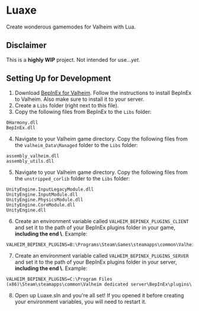 # Luaxe

Create wonderous gamemodes for Valheim with Lua. 

## Disclaimer
This is a **highly WIP** project. Not intended for use..._yet_.

## Setting Up for Development

1. Download [BepInEx for Valheim](https://valheim.thunderstore.io/package/denikson/BepInExPack_Valheim/). Follow the instructions to install BepInEx to Valheim. Also make sure to install it to your server.
2. Create a `Libs` folder (right next to this file).
3. Copy the following files from BepInEx to the `Libs` folder:
```
0Harmony.dll
BepInEx.dll
```
4. Navigate to your Valheim game directory. Copy the following files from the `valheim_Data\Managed` folder to the `Libs` folder:
```
assembly_valheim.dll
assembly_utils.dll
```
5. Navigate to your Valheim game directory. Copy the following files from the `unstripped_corlib` folder to the `Libs` folder:
```
UnityEngine.InputLegacyModule.dll
UnityEngine.InputModule.dll
UnityEngine.PhysicsModule.dll
UnityEngine.CoreModule.dll
UnityEngine.dll
```
6. Create an environment variable called `VALHEIM_BEPINEX_PLUGINS_CLIENT` and set it to the path of your BepInEx plugins folder in your game, **including the end \\**. Example:
```
VALHEIM_BEPINEX_PLUGINS=B:\Programs\Steam\Games\steamapps\common\Valheim\BepInEx\plugins\
```
7. Create an environment variable called `VALHEIM_BEPINEX_PLUGINS_SERVER` and set it to the path of your BepInEx plugins folder in your server, **including the end \\**. Example:
```
VALHEIM_BEPINEX_PLUGINS=C:\Program Files (x86)\Steam\steamapps\common\Valheim dedicated server\BepInEx\plugins\
```
8. Open up Luaxe.sln and you're all set! If you opened it before creating your environment variables, you will need to restart it.